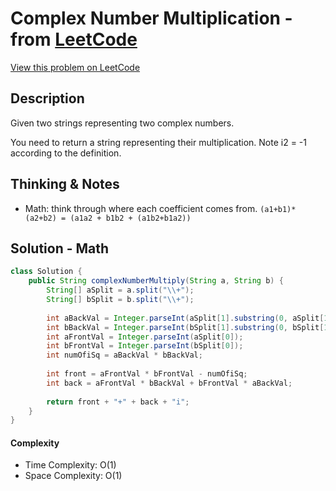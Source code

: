 # Complex Number Multiplication - from [LeetCode](https://leetcode.com)
[View this problem on LeetCode](https://leetcode.com/problems/complex-number-multiplication/)

## Description
 Given two strings representing two complex numbers.

You need to return a string representing their multiplication. Note i2 = -1 according to the definition. 

## Thinking & Notes
* Math: think through where each coefficient comes from.
`(a1+b1)*(a2+b2) = (a1a2 + b1b2 + (a1b2+b1a2))`

## Solution - Math
```java
class Solution {
    public String complexNumberMultiply(String a, String b) {
        String[] aSplit = a.split("\\+");
        String[] bSplit = b.split("\\+");
        
        int aBackVal = Integer.parseInt(aSplit[1].substring(0, aSplit[1].length()-1));
        int bBackVal = Integer.parseInt(bSplit[1].substring(0, bSplit[1].length()-1));
        int aFrontVal = Integer.parseInt(aSplit[0]);
        int bFrontVal = Integer.parseInt(bSplit[0]);
        int numOfiSq = aBackVal * bBackVal;
       
        int front = aFrontVal * bFrontVal - numOfiSq;
        int back = aFrontVal * bBackVal + bFrontVal * aBackVal;
        
        return front + "+" + back + "i";
    }
}
```
#### Complexity
* Time Complexity: O(1)
* Space Complexity: O(1)
